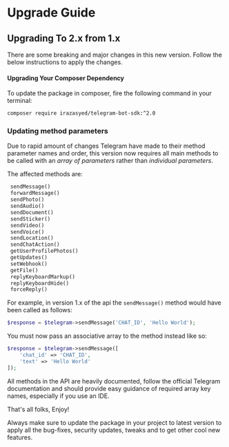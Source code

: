 # Upgrade Guide

## Upgrading To 2.x from 1.x

There are some breaking and major changes in this new version. Follow the below instructions to apply the changes.

#### Upgrading Your Composer Dependency

To update the package in composer, fire the following command in your terminal:

```bash
composer require irazasyed/telegram-bot-sdk:^2.0
```

### Updating method parameters

Due to rapid amount of changes Telegram have made to their method parameter names and order, this version now requires all main methods to be called with an _array of parameters_ rather than _individual parameters_.

The affected methods are:

```php
 sendMessage()
 forwardMessage()
 sendPhoto()
 sendAudio()
 sendDocument()
 sendSticker()
 sendVideo()
 sendVoice()
 sendLocation()
 sendChatAction()
 getUserProfilePhotos()
 getUpdates()
 setWebhook()
 getFile()
 replyKeyboardMarkup()
 replyKeyboardHide()
 forceReply()
```

 For example, in version 1.x of the api the `sendMessage()` method would have been called as follows:

```php
$response = $telegram->sendMessage('CHAT_ID', 'Hello World');
```

 You must now pass an associative array to the method instead like so:

```php
$response = $telegram->sendMessage([
	'chat_id' => 'CHAT_ID',
	'text' => 'Hello World'
]);
```

All methods in the API are heavily documented, follow the official Telegram documentation and should provide easy guidance of required array key names, especially if you use an IDE.

That's all folks, Enjoy!

Always make sure to update the package in your project to latest version to apply all the bug-fixes, security updates, tweaks and to get other cool new features.
